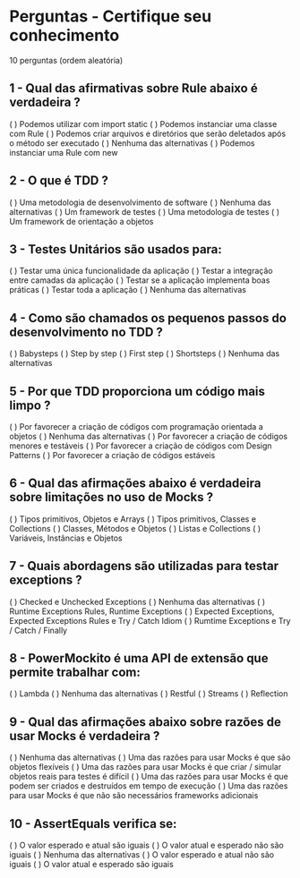 # Perguntas - Certifique seu conhecimento
10 perguntas (ordem aleatória)

## 1 - Qual das afirmativas sobre Rule abaixo é verdadeira ?

( ) Podemos utilizar com import static
( ) Podemos instanciar uma classe com Rule
( ) Podemos criar arquivos e diretórios que serão deletados após o método ser executado
( ) Nenhuma das alternativas
( ) Podemos instanciar uma Rule com new

## 2 - O que é TDD ?

( ) Uma metodologia de desenvolvimento de software
( ) Nenhuma das alternativas
( ) Um framework de testes
( ) Uma metodologia de testes
( ) Um framework de orientação a objetos

## 3 - Testes Unitários são usados para: 

( ) Testar uma única funcionalidade da aplicação
( ) Testar a integração entre camadas da aplicação
( ) Testar se a aplicação implementa boas práticas
( ) Testar toda a aplicação
( ) Nenhuma das alternativas

## 4 - Como são chamados os pequenos passos do desenvolvimento no TDD ?

( ) Babysteps
( ) Step by step
( ) First step
( ) Shortsteps
( ) Nenhuma das alternativas

## 5 - Por que TDD proporciona um código mais limpo ?

( ) Por favorecer a criação de códigos com programação orientada a objetos
( ) Nenhuma das alternativas
( ) Por favorecer a criação de códigos menores e testáveis
( ) Por favorecer a criação de códigos com Design Patterns
( ) Por favorecer a criação de códigos estáveis

## 6 - Qual das afirmações abaixo é verdadeira sobre limitações no uso de Mocks ?

( ) Tipos primitivos, Objetos e Arrays
( ) Tipos primitivos, Classes e Collections
( ) Classes, Métodos e Objetos
( ) Listas e Collections
( ) Variáveis, Instâncias e Objetos

## 7 - Quais abordagens são utilizadas para testar exceptions ?

( ) Checked e Unchecked Exceptions
( ) Nenhuma das alternativas
( ) Runtime Exceptions Rules, Runtime Exceptions
( ) Expected Exceptions, Expected Exceptions Rules e Try / Catch Idiom
( ) Rumtime Exceptions e Try / Catch / Finally

## 8 - PowerMockito é uma API de extensão que permite trabalhar com:

( ) Lambda
( ) Nenhuma das alternativas
( ) Restful
( ) Streams
( ) Reflection

## 9 - Qual das afirmações abaixo sobre razões de usar Mocks é verdadeira ?

( ) Nenhuma das alternativas
( ) Uma das razões para usar Mocks é que são objetos flexíveis
( ) Uma das razões para usar Mocks é que criar / simular objetos reais para testes é difícil
( ) Uma das razões para usar Mocks é que podem ser criados e destruídos em tempo de execução
( ) Uma das razões para usar Mocks é que não são necessários frameworks adicionais

## 10 - AssertEquals verifica se:

( ) O valor esperado e atual são iguais
( ) O valor atual e esperado não são iguais
( ) Nenhuma das alternativas
( ) O valor esperado e atual não são iguais
( ) O valor atual e esperado são iguais